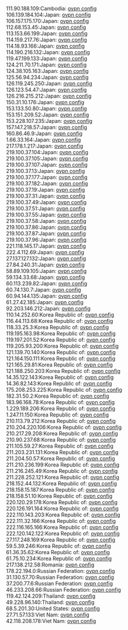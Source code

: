 111.90.188.109:Cambodia: [ovpn config](vpn/111_90_188_109.ovpn)  
106.139.184.104:Japan: [ovpn config](vpn/106_139_184_104.ovpn)  
106.157.175.170:Japan: [ovpn config](vpn/106_157_175_170.ovpn)  
112.68.153.45:Japan: [ovpn config](vpn/112_68_153_45.ovpn)  
113.153.66.199:Japan: [ovpn config](vpn/113_153_66_199.ovpn)  
114.159.217.76:Japan: [ovpn config](vpn/114_159_217_76.ovpn)  
114.18.93.166:Japan: [ovpn config](vpn/114_18_93_166.ovpn)  
114.190.216.132:Japan: [ovpn config](vpn/114_190_216_132.ovpn)  
119.47.199.133:Japan: [ovpn config](vpn/119_47_199_133.ovpn)  
124.211.70.171:Japan: [ovpn config](vpn/124_211_70_171.ovpn)  
124.38.105.163:Japan: [ovpn config](vpn/124_38_105_163.ovpn)  
125.56.94.234:Japan: [ovpn config](vpn/125_56_94_234.ovpn)  
126.119.245.250:Japan: [ovpn config](vpn/126_119_245_250.ovpn)  
126.123.54.47:Japan: [ovpn config](vpn/126_123_54_47.ovpn)  
126.216.215.212:Japan: [ovpn config](vpn/126_216_215_212.ovpn)  
150.31.10.176:Japan: [ovpn config](vpn/150_31_10_176.ovpn)  
153.133.50.80:Japan: [ovpn config](vpn/153_133_50_80.ovpn)  
153.151.209.52:Japan: [ovpn config](vpn/153_151_209_52.ovpn)  
153.228.107.235:Japan: [ovpn config](vpn/153_228_107_235.ovpn)  
157.147.218.57:Japan: [ovpn config](vpn/157_147_218_57.ovpn)  
160.86.46.9:Japan: [ovpn config](vpn/160_86_46_9.ovpn)  
1.66.33.164:Japan: [ovpn config](vpn/1_66_33_164.ovpn)  
217.178.1.217:Japan: [ovpn config](vpn/217_178_1_217.ovpn)  
219.100.37.104:Japan: [ovpn config](vpn/219_100_37_104.ovpn)  
219.100.37.105:Japan: [ovpn config](vpn/219_100_37_105.ovpn)  
219.100.37.107:Japan: [ovpn config](vpn/219_100_37_107.ovpn)  
219.100.37.13:Japan: [ovpn config](vpn/219_100_37_13.ovpn)  
219.100.37.177:Japan: [ovpn config](vpn/219_100_37_177.ovpn)  
219.100.37.182:Japan: [ovpn config](vpn/219_100_37_182.ovpn)  
219.100.37.19:Japan: [ovpn config](vpn/219_100_37_19.ovpn)  
219.100.37.31:Japan: [ovpn config](vpn/219_100_37_31.ovpn)  
219.100.37.49:Japan: [ovpn config](vpn/219_100_37_49.ovpn)  
219.100.37.51:Japan: [ovpn config](vpn/219_100_37_51.ovpn)  
219.100.37.55:Japan: [ovpn config](vpn/219_100_37_55.ovpn)  
219.100.37.58:Japan: [ovpn config](vpn/219_100_37_58.ovpn)  
219.100.37.86:Japan: [ovpn config](vpn/219_100_37_86.ovpn)  
219.100.37.87:Japan: [ovpn config](vpn/219_100_37_87.ovpn)  
219.100.37.96:Japan: [ovpn config](vpn/219_100_37_96.ovpn)  
221.118.145.17:Japan: [ovpn config](vpn/221_118_145_17.ovpn)  
222.4.112.69:Japan: [ovpn config](vpn/222_4_112_69.ovpn)  
27.137.127.132:Japan: [ovpn config](vpn/27_137_127_132.ovpn)  
27.84.240.31:Japan: [ovpn config](vpn/27_84_240_31.ovpn)  
58.89.109.105:Japan: [ovpn config](vpn/58_89_109_105.ovpn)  
59.134.33.68:Japan: [ovpn config](vpn/59_134_33_68.ovpn)  
60.113.239.82:Japan: [ovpn config](vpn/60_113_239_82.ovpn)  
60.74.130.7:Japan: [ovpn config](vpn/60_74_130_7.ovpn)  
60.94.144.135:Japan: [ovpn config](vpn/60_94_144_135.ovpn)  
61.27.42.185:Japan: [ovpn config](vpn/61_27_42_185.ovpn)  
92.203.146.212:Japan: [ovpn config](vpn/92_203_146_212.ovpn)  
110.14.252.60:Korea Republic of: [ovpn config](vpn/110_14_252_60.ovpn)  
116.44.113.68:Korea Republic of: [ovpn config](vpn/116_44_113_68.ovpn)  
118.33.25.3:Korea Republic of: [ovpn config](vpn/118_33_25_3.ovpn)  
119.195.163.98:Korea Republic of: [ovpn config](vpn/119_195_163_98.ovpn)  
119.197.201.52:Korea Republic of: [ovpn config](vpn/119_197_201_52.ovpn)  
119.205.93.200:Korea Republic of: [ovpn config](vpn/119_205_93_200.ovpn)  
121.139.70.140:Korea Republic of: [ovpn config](vpn/121_139_70_140.ovpn)  
121.164.150.111:Korea Republic of: [ovpn config](vpn/121_164_150_111.ovpn)  
121.165.29.81:Korea Republic of: [ovpn config](vpn/121_165_29_81.ovpn)  
121.188.250.203:Korea Republic of: [ovpn config](vpn/121_188_250_203.ovpn)  
14.35.122.143:Korea Republic of: [ovpn config](vpn/14_35_122_143.ovpn)  
14.36.82.143:Korea Republic of: [ovpn config](vpn/14_36_82_143.ovpn)  
175.208.253.225:Korea Republic of: [ovpn config](vpn/175_208_253_225.ovpn)  
182.31.50.2:Korea Republic of: [ovpn config](vpn/182_31_50_2.ovpn)  
183.96.168.78:Korea Republic of: [ovpn config](vpn/183_96_168_78.ovpn)  
1.229.189.206:Korea Republic of: [ovpn config](vpn/1_229_189_206.ovpn)  
1.247.11.150:Korea Republic of: [ovpn config](vpn/1_247_11_150.ovpn)  
210.113.79.212:Korea Republic of: [ovpn config](vpn/210_113_79_212.ovpn)  
210.204.220.106:Korea Republic of: [ovpn config](vpn/210_204_220_106.ovpn)  
210.217.29.208:Korea Republic of: [ovpn config](vpn/210_217_29_208.ovpn)  
210.90.237.68:Korea Republic of: [ovpn config](vpn/210_90_237_68.ovpn)  
211.105.59.27:Korea Republic of: [ovpn config](vpn/211_105_59_27.ovpn)  
211.203.231.131:Korea Republic of: [ovpn config](vpn/211_203_231_131.ovpn)  
211.204.50.57:Korea Republic of: [ovpn config](vpn/211_204_50_57.ovpn)  
211.210.236.199:Korea Republic of: [ovpn config](vpn/211_210_236_199.ovpn)  
211.216.245.49:Korea Republic of: [ovpn config](vpn/211_216_245_49.ovpn)  
211.228.252.121:Korea Republic of: [ovpn config](vpn/211_228_252_121.ovpn)  
218.152.44.132:Korea Republic of: [ovpn config](vpn/218_152_44_132.ovpn)  
218.158.15.187:Korea Republic of: [ovpn config](vpn/218_158_15_187.ovpn)  
218.158.51.10:Korea Republic of: [ovpn config](vpn/218_158_51_10.ovpn)  
220.120.29.178:Korea Republic of: [ovpn config](vpn/220_120_29_178.ovpn)  
220.126.191.164:Korea Republic of: [ovpn config](vpn/220_126_191_164.ovpn)  
222.110.143.203:Korea Republic of: [ovpn config](vpn/222_110_143_203.ovpn)  
222.111.32.166:Korea Republic of: [ovpn config](vpn/222_111_32_166.ovpn)  
222.116.165.166:Korea Republic of: [ovpn config](vpn/222_116_165_166.ovpn)  
222.120.142.122:Korea Republic of: [ovpn config](vpn/222_120_142_122.ovpn)  
27.117.248.169:Korea Republic of: [ovpn config](vpn/27_117_248_169.ovpn)  
59.5.39.246:Korea Republic of: [ovpn config](vpn/59_5_39_246.ovpn)  
61.36.35.62:Korea Republic of: [ovpn config](vpn/61_36_35_62.ovpn)  
61.75.10.234:Korea Republic of: [ovpn config](vpn/61_75_10_234.ovpn)  
217.138.212.58:Romania: [ovpn config](vpn/217_138_212_58.ovpn)  
178.22.194.0:Russian Federation: [ovpn config](vpn/178_22_194_0.ovpn)  
31.130.57.70:Russian Federation: [ovpn config](vpn/31_130_57_70.ovpn)  
37.200.77.6:Russian Federation: [ovpn config](vpn/37_200_77_6.ovpn)  
46.233.208.66:Russian Federation: [ovpn config](vpn/46_233_208_66.ovpn)  
119.42.124.209:Thailand: [ovpn config](vpn/119_42_124_209.ovpn)  
49.228.96.140:Thailand: [ovpn config](vpn/49_228_96_140.ovpn)  
68.5.201.30:United States: [ovpn config](vpn/68_5_201_30.ovpn)  
27.71.57.133:Viet Nam: [ovpn config](vpn/27_71_57_133.ovpn)  
42.118.208.178:Viet Nam: [ovpn config](vpn/42_118_208_178.ovpn)  
